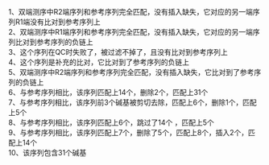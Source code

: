 1、双端测序中R2端序列和参考序列完全匹配，没有插入缺失，它对应的另一端序列R1端没有比对到参考序列上<br>
2、双端测序中R1端序列和参考序列完全匹配，没有插入缺失，它对应的另一端序列比对到参考序列的负链上<br>
3、这个序列在QC时失败了，被过滤不掉了，且没有比对到参考序列上<br>
4、这个序列是补充的比对，它比对到了参考序列的负链上<br>
5、双端测序中R2端序列和参考序列完全匹配，没有插入缺失，它比对到了参考序列的负链上<br>
6、与参考序列相比，该序列匹配上14个，删除2个，匹配上31个<br>
7、与参考序列相比，该序列前3个碱基被剪切去除，匹配上6个，删除1个，匹配上5个<br>
8、与参考序列相比，该序列匹配上6个，跳过了14个 ，匹配上5个<br>
9、与参考序列相比，该序列匹配上7个，删除了5个，匹配上8个，插入2个，匹配上14个<br>
10、该序列包含31个碱基<br>
